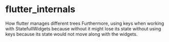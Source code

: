 # flutter_internals

How flutter manages different trees
Furthermore, using keys when working with StatefullWidgets because without it might lose its state without using keys because its state would not move along with the widgets. 
